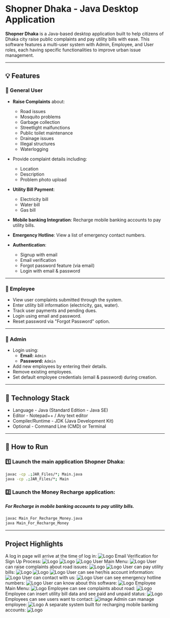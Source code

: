 # Shopner Dhaka - Java Desktop Application

**Shopner Dhaka** is a Java-based desktop application built to help citizens of Dhaka city raise public complaints and pay utility bills with ease. This software features a multi-user system with Admin, Employee, and User roles, each having specific functionalities to improve urban issue management.

---

## 💡 Features

### 🔹 General User
- **Raise Complaints** about:
  - Road issues
  - Mosquito problems
  - Garbage collection
  - Streetlight malfunctions
  - Public toilet maintenance
  - Drainage issues
  - Illegal structures
  - Waterlogging

- Provide complaint details including:
  - Location
  - Description
  - Problem photo upload

- **Utility Bill Payment**:
  - Electricity bill
  - Water bill
  - Gas bill

- **Mobile banking Integration**: Recharge mobile banking accounts to pay utility bills.

- **Emergency Hotline**: View a list of emergency contact numbers.

- **Authentication**:
  - Signup with email
  - Email verification
  - Forgot password feature (via email)
  - Login with email & password

---

### 🔹 Employee
- View user complaints submitted through the system.
- Enter utility bill information (electricity, gas, water).
- Track user payments and pending dues.
- Login using email and password.
- Reset password via "Forgot Password" option.

---

### 🔹 Admin
- Login using:
  - **Email:** `Admin`
  - **Password:** `Admin`
- Add new employees by entering their details.
- Remove existing employees.
- Set default employee credentials (email & password) during creation.

---
## 📌 Technology Stack

- Language - Java (Standard Edition - Java SE)
- Editor -	Notepad++ / Any text editor
- Compiler/Runtime -	JDK (Java Development Kit)
- Optional -	Command Line (CMD) or Terminal

---
## 🚀 How to Run

### 1️⃣ Launch the main application **Shopner Dhaka**:

```bash
javac -cp .;JAR_Files/*; Main.java
java -cp .;JAR_Files/*; Main
```
### 2️⃣ Launch the Money Recharge application:
##### For Recharge in mobile banking accounts to pay utility bills.
```bash
javac Main_For_Recharge_Money.java
java Main_For_Recharge_Money
```
---
## Project Highlights
A log in page will arrive at the time of log in:
![Logo](https://github.com/Abir-Ghosh16/Shopner-Dhaka/blob/874b80f4d6f3e3c91bfdcb0c5357e4c2054a624b/README_IMAGES/login.PNG)
Email Verification for Sign Up Process:
![Logo](https://github.com/Abir-Ghosh16/Shopner-Dhaka/blob/874b80f4d6f3e3c91bfdcb0c5357e4c2054a624b/README_IMAGES/Signup1.PNG)
![Logo](https://github.com/Abir-Ghosh16/Shopner-Dhaka/blob/874b80f4d6f3e3c91bfdcb0c5357e4c2054a624b/README_IMAGES/Signup2.PNG)
![Logo](https://github.com/Abir-Ghosh16/Shopner-Dhaka/blob/874b80f4d6f3e3c91bfdcb0c5357e4c2054a624b/README_IMAGES/Signup3.PNG)
User Main Menu:
![Logo](https://github.com/Abir-Ghosh16/Shopner-Dhaka/blob/874b80f4d6f3e3c91bfdcb0c5357e4c2054a624b/README_IMAGES/mainmenu.PNG)
User can raise complaints about road issues:
![Logo](https://github.com/Abir-Ghosh16/Shopner-Dhaka/blob/874b80f4d6f3e3c91bfdcb0c5357e4c2054a624b/README_IMAGES/road1.PNG)
![Logo](https://github.com/Abir-Ghosh16/Shopner-Dhaka/blob/874b80f4d6f3e3c91bfdcb0c5357e4c2054a624b/README_IMAGES/road2.PNG)
User can pay utility bills:
![Logo](https://github.com/Abir-Ghosh16/Shopner-Dhaka/blob/874b80f4d6f3e3c91bfdcb0c5357e4c2054a624b/README_IMAGES/e_bill01.PNG)
![Logo](https://github.com/Abir-Ghosh16/Shopner-Dhaka/blob/874b80f4d6f3e3c91bfdcb0c5357e4c2054a624b/README_IMAGES/e_bill2.PNG)
![Logo](https://github.com/Abir-Ghosh16/Shopner-Dhaka/blob/874b80f4d6f3e3c91bfdcb0c5357e4c2054a624b/README_IMAGES/e_bill3.PNG)
User can see her/his account information:
![Logo](https://github.com/Abir-Ghosh16/Shopner-Dhaka/blob/874b80f4d6f3e3c91bfdcb0c5357e4c2054a624b/README_IMAGES/account.PNG)
User can contact with us:
![Logo](https://github.com/Abir-Ghosh16/Shopner-Dhaka/blob/874b80f4d6f3e3c91bfdcb0c5357e4c2054a624b/README_IMAGES/contact.PNG)
User can see emergency hotline numbers:
![Logo](https://github.com/Abir-Ghosh16/Shopner-Dhaka/blob/874b80f4d6f3e3c91bfdcb0c5357e4c2054a624b/README_IMAGES/emergency.PNG)
User can know about this software:
![Logo](https://github.com/Abir-Ghosh16/Shopner-Dhaka/blob/874b80f4d6f3e3c91bfdcb0c5357e4c2054a624b/README_IMAGES/about_us.PNG)
Employee Main Menu:
![Logo](https://github.com/Abir-Ghosh16/Shopner-Dhaka/blob/874b80f4d6f3e3c91bfdcb0c5357e4c2054a624b/README_IMAGES/emp_mainmenu.PNG)
Employee can see complaints about road:
![Logo](https://github.com/Abir-Ghosh16/Shopner-Dhaka/blob/874b80f4d6f3e3c91bfdcb0c5357e4c2054a624b/README_IMAGES/emp_road.PNG)
Employee can insert utility bill data and see paid and unpaid status:
![Logo](https://github.com/Abir-Ghosh16/Shopner-Dhaka/blob/874b80f4d6f3e3c91bfdcb0c5357e4c2054a624b/README_IMAGES/emp_e_bill.PNG)
Employees can see users want to contact:
![image](https://github.com/Abir-Ghosh16/Shopner-Dhaka/blob/874b80f4d6f3e3c91bfdcb0c5357e4c2054a624b/README_IMAGES/emp_contact.PNG)
Admin can manage employee:
![Logo](https://github.com/Abir-Ghosh16/Shopner-Dhaka/blob/874b80f4d6f3e3c91bfdcb0c5357e4c2054a624b/README_IMAGES/admin.PNG)
A separate system built for recharging mobile banking accounts: 
![Logo](https://github.com/Abir-Ghosh16/Shopner-Dhaka/blob/874b80f4d6f3e3c91bfdcb0c5357e4c2054a624b/README_IMAGES/recharge.PNG)